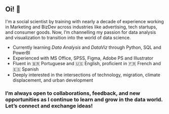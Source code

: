 ## Oi! 👋

I'm a social scientist by training with nearly a decade of experience working in Marketing and BizDev across industries like advertising, tech startups, and consumer goods. Now, I’m channelling my passion for data analysis and visualization to transition into the world of data science.

- Currently learning *Data Analysis* and *DataViz* through Python, SQL and PowerBI
- Experienced with MS Office, SPSS, Figma, Adobe PS and Illustrator
- Fluent in 🇧🇷 Portuguese and 🇺🇸 English, proficient in 🇫🇷 French and 🇪🇸 Spanish
- Deeply interested in the intersections of technology, migration, climate displacement, and urban development

### I’m always open to collaborations, feedback, and new opportunities as I continue to learn and grow in the data world. Let’s connect and exchange ideas!
